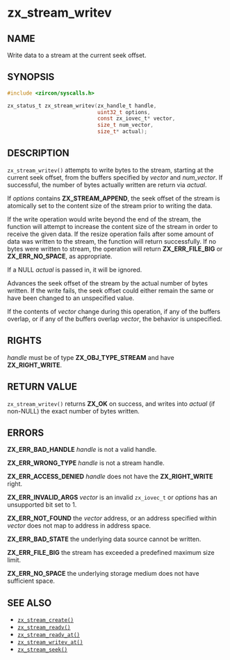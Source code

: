 # zx_stream_writev

## NAME

<!-- Updated by update-docs-from-fidl, do not edit. -->

Write data to a stream at the current seek offset.

## SYNOPSIS

<!-- Updated by update-docs-from-fidl, do not edit. -->

```c
#include <zircon/syscalls.h>

zx_status_t zx_stream_writev(zx_handle_t handle,
                             uint32_t options,
                             const zx_iovec_t* vector,
                             size_t num_vector,
                             size_t* actual);
```

## DESCRIPTION

`zx_stream_writev()` attempts to write bytes to the stream, starting at the
current seek offset, from the buffers specified by *vector* and *num_vector*.
If successful, the number of bytes actually written are return via *actual*.

If *options* contains **ZX_STREAM_APPEND**, the seek offset of the stream is
atomically set to the content size of the stream prior to writing the data.

If the write operation would write beyond the end of the stream, the function
will attempt to increase the content size of the stream in order to receive the
given data.  If the resize operation fails after some amount of data was
written to the stream, the function will return successfully.  If no bytes were
written to stream, the operation will return **ZX_ERR_FILE_BIG** or
**ZX_ERR_NO_SPACE**, as appropriate.

If a NULL *actual* is passed in, it will be ignored.

Advances the seek offset of the stream by the actual number of bytes written.
If the write fails, the seek offset could either remain the same or have
been changed to an unspecified value.

If the contents of *vector* change during this operation, if any of the buffers
overlap, or if any of the buffers overlap *vector*, the behavior is unspecified.

## RIGHTS

<!-- Updated by update-docs-from-fidl, do not edit. -->

*handle* must be of type **ZX_OBJ_TYPE_STREAM** and have **ZX_RIGHT_WRITE**.

## RETURN VALUE

`zx_stream_writev()` returns **ZX_OK** on success, and writes into
*actual* (if non-NULL) the exact number of bytes written.

## ERRORS

**ZX_ERR_BAD_HANDLE**  *handle* is not a valid handle.

**ZX_ERR_WRONG_TYPE**  *handle* is not a stream handle.

**ZX_ERR_ACCESS_DENIED**  *handle* does not have the **ZX_RIGHT_WRITE** right.

**ZX_ERR_INVALID_ARGS**   *vector* is an invalid `zx_iovec_t` or *options* has an
unsupported bit set to 1.

**ZX_ERR_NOT_FOUND**  the *vector* address, or an address specified within
*vector* does not map to address in address space.

**ZX_ERR_BAD_STATE**  the underlying data source cannot be written.

**ZX_ERR_FILE_BIG**  the stream has exceeded a predefined maximum size limit.

**ZX_ERR_NO_SPACE**  the underlying storage medium does not have sufficient space.

## SEE ALSO

 - [`zx_stream_create()`]
 - [`zx_stream_readv()`]
 - [`zx_stream_readv_at()`]
 - [`zx_stream_writev_at()`]
 - [`zx_stream_seek()`]

<!-- References updated by update-docs-from-fidl, do not edit. -->

[`zx_stream_create()`]: stream_create.md
[`zx_stream_readv()`]: stream_readv.md
[`zx_stream_readv_at()`]: stream_readv_at.md
[`zx_stream_writev_at()`]: stream_writev_at.md
[`zx_stream_seek()`]: stream_seek.md
